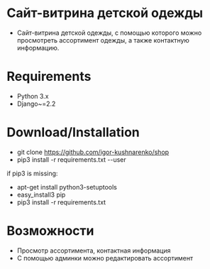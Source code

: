 Сайт-витрина детской одежды
====
* Сайт-витрина детской одежды, с помощью которого можно просмотреть ассортимент одежды, а также контактную информацию.


Requirements
=====
* Python 3.x
* Django~=2.2


Download/Installation
====
* git clone https://github.com/igor-kushnarenko/shop
* pip3 install -r requirements.txt --user

if pip3 is missing:
* apt-get install python3-setuptools
* easy_install3 pip
* pip3 install -r requirements.txt


Возможности
====
* Просмотр ассортимента, контактная информация
* С помощью админки можно редактировать ассортимент